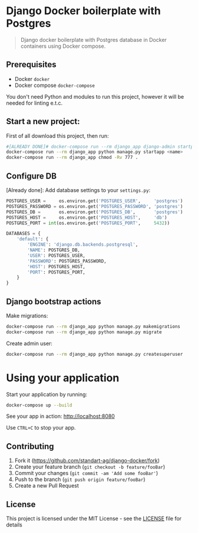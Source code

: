 # Django Docker boilerplate with Postgres
> Django docker boilerplate with Postgres database in Docker containers using Docker compose.

## Prerequisites

* Docker `docker`
* Docker compose `docker-compose`

You don't need Python and modules to run this project, however it will be needed for linting e.t.c.

## Start a new project:

First of all download this project, then run:
```bash
#[ALREADY DONE]# docker-compose run --rm django_app django-admin startproject <name> .
docker-compose run --rm django_app python manage.py startapp <name>
docker-compose run --rm django_app chmod -Rv 777 .
```

## Configure DB

[Already done]: Add database settings to your `settings.py`:
```python
POSTGRES_USER =     os.environ.get('POSTGRES_USER',     'postgres')
POSTGRES_PASSWORD = os.environ.get('POSTGRES_PASSWORD', 'postgres')
POSTGRES_DB =       os.environ.get('POSTGRES_DB',       'postgres')
POSTGRES_HOST =     os.environ.get('POSTGRES_HOST',     'db')
POSTGRES_PORT = int(os.environ.get('POSTGRES_PORT',     5432))

DATABASES = {
    'default': {
        'ENGINE': 'django.db.backends.postgresql',
        'NAME': POSTGRES_DB,
        'USER': POSTGRES_USER,
        'PASSWORD': POSTGRES_PASSWORD,
        'HOST': POSTGRES_HOST,
        'PORT': POSTGRES_PORT,
    }
}
```

## Django bootstrap actions

Make migrations:
```bash
docker-compose run --rm django_app python manage.py makemigrations
docker-compose run --rm django_app python manage.py migrate
```

Create admin user:
```bash
docker-compose run --rm django_app python manage.py createsuperuser
```

# Using your application

Start your application by running:
```bash
docker-compose up --build
```

See your app in action: [http://localhost:8080](http://localhost:8080)

Use `CTRL+C` to stop your app.

## Contributing

1. Fork it (<https://github.com/standart-ag/django-docker/fork>)
2. Create your feature branch (`git checkout -b feature/fooBar`)
3. Commit your changes (`git commit -am 'Add some fooBar'`)
4. Push to the branch (`git push origin feature/fooBar`)
5. Create a new Pull Request

## License

This project is licensed under the MIT License - see the [LICENSE](LICENSE) file for details

